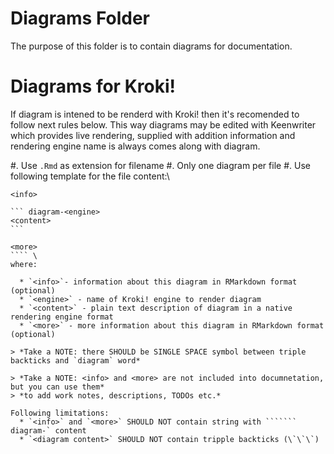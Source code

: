 # Diagrams Folder

The purpose of this folder is to contain diagrams for documentation.

# Diagrams for Kroki!

If diagram is intened to be renderd with Kroki! then it's recomended to follow next rules below.
This way diagrams may be edited with Keenwriter which provides live rendering,
supplied with addition information and rendering engine name is always comes along with diagram.

#. Use `.Rmd` as extension for filename
#. Only one diagram per file
#. Use following template for the file content:\
````
<info>

``` diagram-<engine>
<content>
```

<more>
```` \
where:

  * `<info>`- information about this diagram in RMarkdown format (optional)
  * `<engine>` - name of Kroki! engine to render diagram
  * `<content>` - plain text description of diagram in a native rendering engine format
  * `<more>` - more information about this diagram in RMarkdown format (optional)

> *Take a NOTE: there SHOULD be SINGLE SPACE symbol between triple backticks and `diagram` word*

> *Take a NOTE: <info> and <more> are not included into documnetation, but you can use them*
> *to add work notes, descriptions, TODOs etc.*

Following limitations:
  * `<info>` and `<more>` SHOULD NOT contain string with ``````` diagram-` content
  * `<diagram content>` SHOULD NOT contain tripple backticks (\`\`\`)
